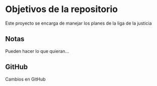 # Objetivos de la repositorio

Este proyecto se encarga de manejar los planes de la liga de la justicia


## Notas
Pueden hacer lo que quieran...

## GitHub
Cambios en GitHub
